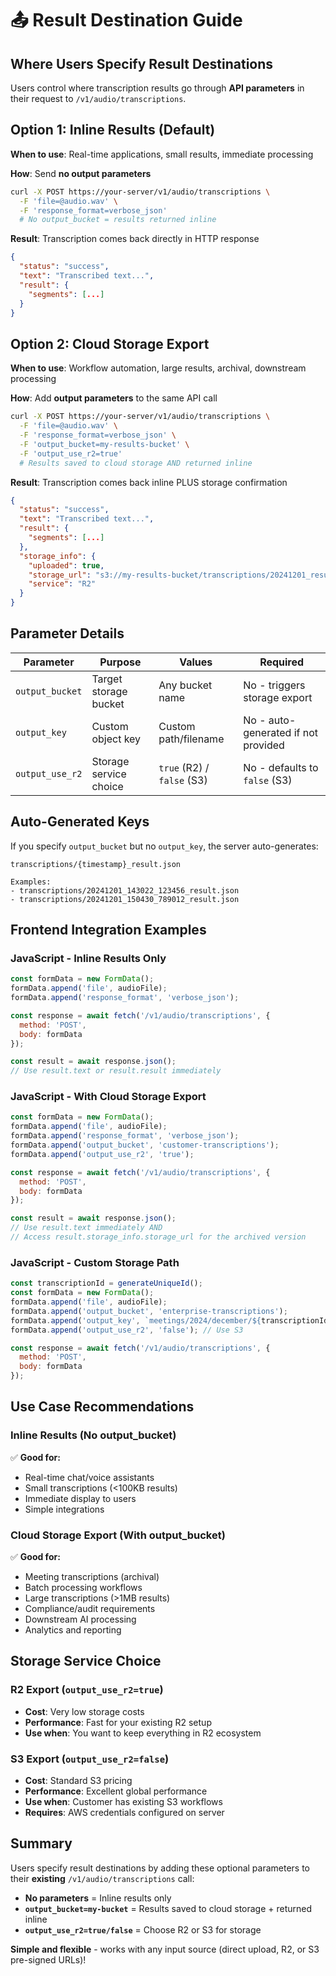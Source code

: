 # 📤 Result Destination Guide

## Where Users Specify Result Destinations

Users control where transcription results go through **API parameters** in their request to `/v1/audio/transcriptions`.

## **Option 1: Inline Results (Default)**

**When to use**: Real-time applications, small results, immediate processing

**How**: Send **no output parameters**
```bash
curl -X POST https://your-server/v1/audio/transcriptions \
  -F 'file=@audio.wav' \
  -F 'response_format=verbose_json'
  # No output_bucket = results returned inline
```

**Result**: Transcription comes back directly in HTTP response
```json
{
  "status": "success", 
  "text": "Transcribed text...",
  "result": {
    "segments": [...]
  }
}
```

## **Option 2: Cloud Storage Export**

**When to use**: Workflow automation, large results, archival, downstream processing

**How**: Add **output parameters** to the same API call
```bash
curl -X POST https://your-server/v1/audio/transcriptions \
  -F 'file=@audio.wav' \
  -F 'response_format=verbose_json' \
  -F 'output_bucket=my-results-bucket' \
  -F 'output_use_r2=true'
  # Results saved to cloud storage AND returned inline
```

**Result**: Transcription comes back inline PLUS storage confirmation
```json
{
  "status": "success",
  "text": "Transcribed text...", 
  "result": {
    "segments": [...]
  },
  "storage_info": {
    "uploaded": true,
    "storage_url": "s3://my-results-bucket/transcriptions/20241201_result.json",
    "service": "R2"
  }
}
```

## **Parameter Details**

| Parameter | Purpose | Values | Required |
|-----------|---------|---------|----------|
| `output_bucket` | Target storage bucket | Any bucket name | No - triggers storage export |
| `output_key` | Custom object key | Custom path/filename | No - auto-generated if not provided |
| `output_use_r2` | Storage service choice | `true` (R2) / `false` (S3) | No - defaults to `false` (S3) |

## **Auto-Generated Keys**

If you specify `output_bucket` but no `output_key`, the server auto-generates:
```
transcriptions/{timestamp}_result.json

Examples:
- transcriptions/20241201_143022_123456_result.json
- transcriptions/20241201_150430_789012_result.json
```

## **Frontend Integration Examples**

### **JavaScript - Inline Results Only**
```javascript
const formData = new FormData();
formData.append('file', audioFile);
formData.append('response_format', 'verbose_json');

const response = await fetch('/v1/audio/transcriptions', {
  method: 'POST',
  body: formData
});

const result = await response.json();
// Use result.text or result.result immediately
```

### **JavaScript - With Cloud Storage Export**
```javascript
const formData = new FormData();
formData.append('file', audioFile);
formData.append('response_format', 'verbose_json');
formData.append('output_bucket', 'customer-transcriptions');
formData.append('output_use_r2', 'true');

const response = await fetch('/v1/audio/transcriptions', {
  method: 'POST', 
  body: formData
});

const result = await response.json();
// Use result.text immediately AND
// Access result.storage_info.storage_url for the archived version
```

### **JavaScript - Custom Storage Path**
```javascript
const transcriptionId = generateUniqueId();
const formData = new FormData();
formData.append('file', audioFile);
formData.append('output_bucket', 'enterprise-transcriptions');
formData.append('output_key', `meetings/2024/december/${transcriptionId}.json`);
formData.append('output_use_r2', 'false'); // Use S3

const response = await fetch('/v1/audio/transcriptions', {
  method: 'POST',
  body: formData
});
```

## **Use Case Recommendations**

### **Inline Results (No output_bucket)**
✅ **Good for:**
- Real-time chat/voice assistants
- Small transcriptions (<100KB results)
- Immediate display to users
- Simple integrations

### **Cloud Storage Export (With output_bucket)**  
✅ **Good for:**
- Meeting transcriptions (archival)
- Batch processing workflows  
- Large transcriptions (>1MB results)
- Compliance/audit requirements
- Downstream AI processing
- Analytics and reporting

## **Storage Service Choice**

### **R2 Export** (`output_use_r2=true`)
- **Cost**: Very low storage costs
- **Performance**: Fast for your existing R2 setup
- **Use when**: You want to keep everything in R2 ecosystem

### **S3 Export** (`output_use_r2=false`)
- **Cost**: Standard S3 pricing  
- **Performance**: Excellent global performance
- **Use when**: Customer has existing S3 workflows
- **Requires**: AWS credentials configured on server

## **Summary**

Users specify result destinations by adding these optional parameters to their **existing** `/v1/audio/transcriptions` call:

- **No parameters** = Inline results only
- **`output_bucket=my-bucket`** = Results saved to cloud storage + returned inline
- **`output_use_r2=true/false`** = Choose R2 or S3 for storage

**Simple and flexible** - works with any input source (direct upload, R2, or S3 pre-signed URLs)! 